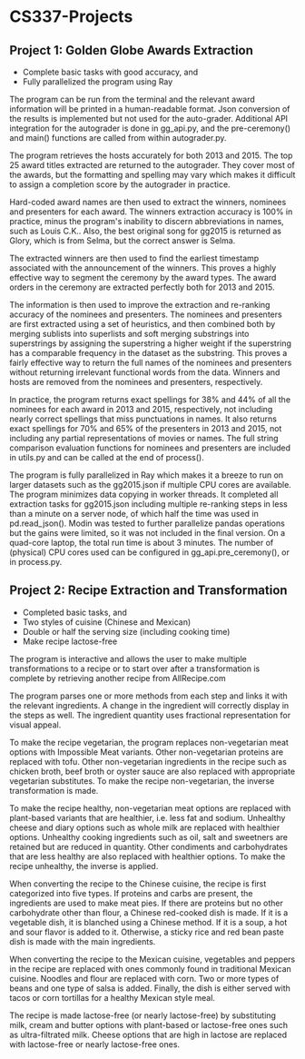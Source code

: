 # CS337-Projects

## Project 1: Golden Globe Awards Extraction
- Complete basic tasks with good accuracy, and
- Fully parallelized the program using Ray

The program can be run from the terminal and the relevant award information will be printed in a human-readable format. Json conversion of the results is implemented but not used for the auto-grader. Additional API integration for the autograder is done in gg_api.py, and the pre-ceremony() and main() functions are called from within autograder.py.

The program retrieves the hosts accurately for both 2013 and 2015. The top 25 award titles extracted are returned to the autograder. They cover most of the awards, but the formatting and spelling may vary which makes it difficult to assign a completion score by the autograder in practice. 

Hard-coded award names are then used to extract the winners, nominees and presenters for each award. The winners extraction accuracy is 100% in practice, minus the program's inability to discern abbreviations in names, such as Louis C.K.. Also, the best original song for gg2015 is returned as Glory, which is from Selma, but the correct answer is Selma.

The extracted winners are then used to find the earliest timestamp associated with the announcement of the winners. This proves a highly effective way to segment the ceremony by the award types. The award orders in the ceremony are extracted perfectly both for 2013 and 2015.

The information is then used to improve the extraction and re-ranking accuracy of the nominees and presenters. The nominees and presenters are first extracted using a set of heuristics, and then combined both by merging sublists into superlists and soft merging substrings into superstrings by assigning the superstring a higher weight if the superstring has a comparable frequency in the dataset as the substring. This proves a fairly effective way to return the full names of the nominees and presenters without returning irrelevant functional words from the data. Winners and hosts are removed from the nominees and presenters, respectively. 

In practice, the program returns exact spellings for 38% and 44% of all the nominees for each award in 2013 and 2015, respectively, not including nearly correct spellings that miss punctuations in names. It also returns exact spellings for 70% and 65% of the presenters in 2013 and 2015, not including any partial representations of movies or names. The full string comparison evaluation functions for nominees and presenters are included in utils.py and can be called at the end of process().

The program is fully parallelized in Ray which makes it a breeze to run on larger datasets such as the gg2015.json if multiple CPU cores are available. The program minimizes data copying in worker threads. It completed all extraction tasks for gg2015.json including multiple re-ranking steps in less than a minute on a server node, of which half the time was used in pd.read_json(). Modin was tested to further parallelize pandas operations but the gains were limited, so it was not included in the final version. On a quad-core laptop, the total run time is about 3 minutes. The number of (physical) CPU cores used can be configured in gg_api.pre_ceremony(), or in process.py.



## Project 2: Recipe Extraction and Transformation
- Completed basic tasks, and
- Two styles of cuisine (Chinese and Mexican)
- Double or half the serving size (including cooking time)
- Make recipe lactose-free 

The program is interactive and allows the user to make multiple transformations to a recipe or to start over after a transformation is complete by retrieving another recipe from AllRecipe.com

The program parses one or more methods from each step and links it with the relevant ingredients. A change in the ingredient will correctly display in the steps as well. The ingredient quantity uses fractional representation for visual appeal.

To make the recipe vegetarian, the program replaces non-vegetarian meat options with Impossible Meat variants. Other non-vegetarian proteins are replaced with tofu. Other non-vegetarian ingredients in the recipe such as chicken broth, beef broth or oyster sauce are also replaced with appropriate vegetarian substitutes. To make the recipe non-vegetarian, the inverse transformation is made.

To make the recipe healthy, non-vegetarian meat options are replaced with plant-based variants that are healthier, i.e. less fat and sodium. Unhealthy cheese and diary options such as whole milk are replaced with healthier options. Unhealthy cooking ingredients such as oil, salt and sweetners are retained but are reduced in quantity. Other condiments and carbohydrates that are less healthy are also replaced with healthier options. To make the recipe unhealthy, the inverse is applied.

When converting the recipe to the Chinese cuisine, the recipe is first categorized into five types. If proteins and carbs are present, the ingredients are used to make meat pies. If there are proteins but no other carbohydrate other than flour, a Chinese red-cooked dish is made. If it is a vegetable dish, it is blanched using a Chinese method. If it is a soup, a hot and sour flavor is added to it. Otherwise, a sticky rice and red bean paste dish is made with the main ingredients.

When converting the recipe to the Mexican cuisine, vegetables and peppers in the recipe are replaced with ones commonly found in traditional Mexican cuisine. Noodles and flour are replaced with corn. Two or more types of beans and one type of salsa is added. Finally, the dish is either served with tacos or corn tortillas for a healthy Mexican style meal. 

The recipe is made lactose-free (or nearly lactose-free) by substituting milk, cream and butter options with plant-based or lactose-free ones such as ultra-filtrated milk. Cheese options that are high in lactose are replaced with lactose-free or nearly lactose-free ones.